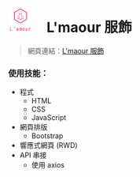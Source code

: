 # <img src="img/icon/logo_transparent.png" width="50px">&emsp;L'maour 服飾

> 網頁連結：[L'maour 服飾](https://yi-an-chen.github.io/Lmaour/)

### 使用技能：
* 程式
  * HTML
  * CSS
  * JavaScript
* 網頁排版
  * Bootstrap
* 響應式網頁 (RWD)
* API 串接
  * 使用 axios
